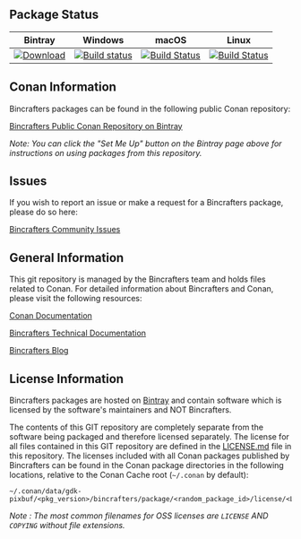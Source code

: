 ## Package Status

| Bintray | Windows | macOS | Linux |
|:--------:|:---------:|:---------:|:---------:|
|[![Download](https://api.bintray.com/packages/bincrafters/public-conan/gdk-pixbuf%3Abincrafters/images/download.svg) ](https://bintray.com/bincrafters/public-conan/gdk-pixbuf%3Abincrafters/_latestVersion)|[![Build status](https://ci.appveyor.com/api/projects/status/github/bincrafters/conan-gdk-pixbuf?svg=true)](https://ci.appveyor.com/project/bincrafters/conan-gdk-pixbuf)|[![Build Status](https://travis-ci.com/bincrafters/conan-gdk-pixbuf.svg)](https://travis-ci.com/bincrafters/conan-gdk-pixbuf)|[![Build Status](https://github.com/bincrafters/conan-gdk-pixbuf/workflows/.github/workflows/conan.yml/badge.svg)](https://github.com/bincrafters/conan-gdk-pixbuf/actions)|

## Conan Information

Bincrafters packages can be found in the following public Conan repository:

[Bincrafters Public Conan Repository on Bintray](https://bintray.com/bincrafters/public-conan)

*Note: You can click the "Set Me Up" button on the Bintray page above for instructions on using packages from this repository.*


## Issues

If you wish to report an issue or make a request for a Bincrafters package, please do so here:

[Bincrafters Community Issues](https://github.com/bincrafters/community/issues)


## General Information

This git repository is managed by the Bincrafters team and holds files related to Conan.  For detailed information about Bincrafters and Conan, please visit the following resources:

[Conan Documentation](https://docs.conan.io)

[Bincrafters Technical Documentation](http://bincrafters.readthedocs.io/en/latest/)

[Bincrafters Blog](https://bincrafters.github.io)


## License Information

Bincrafters packages are hosted on [Bintray](https://bintray.com) and contain software which is licensed by the software's maintainers and NOT Bincrafters.

The contents of this GIT repository are completely separate from the software being packaged and therefore licensed separately. The license for all files contained in this GIT repository are defined in the [LICENSE.md](LICENSE.md) file in this repository. The licenses included with all Conan packages published by Bincrafters can be found in the Conan package directories in the following locations, relative to the Conan Cache root (`~/.conan` by default):

    ~/.conan/data/gdk-pixbuf/<pkg_version>/bincrafters/package/<random_package_id>/license/<LICENSE_FILES_HERE>

*Note :   The most common filenames for OSS licenses are `LICENSE` AND `COPYING` without file extensions.*
